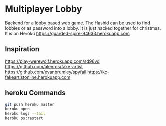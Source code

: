 # Multiplayer Lobby

Backend for a lobby based web game. The Hashid can be used to find lobbies or as password into a lobby.
It is just hacked together for christmas.
It is on Heroku https://guarded-spire-94633.herokuapp.com

## Inspiration
https://play-werewolf.herokuapp.com/sd96vd
https://github.com/alenros/fake-artist
https://github.com/evanbrumley/spyfall
https://kc-fakeartistonline.herokuapp.com

## heroku Commands

```bash
git push heroku master
heroku open
heroku logs --tail
heroku ps:restart

```
